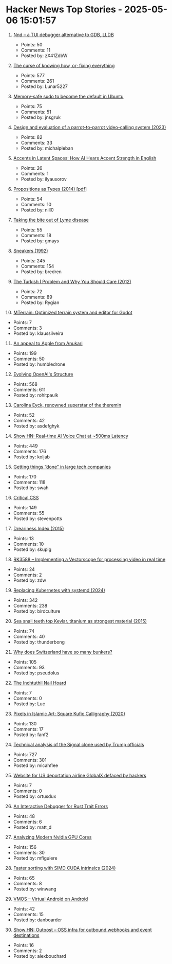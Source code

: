 # Hacker News Top Stories - 2025-05-06 15:01:57

1. [Nnd – a TUI debugger alternative to GDB, LLDB](https://github.com/al13n321/nnd)
   - Points: 50
   - Comments: 11
   - Posted by: zX41ZdbW

2. [The curse of knowing how, or; fixing everything](https://notashelf.dev/posts/curse-of-knowing)
   - Points: 577
   - Comments: 261
   - Posted by: Lunar5227

3. [Memory-safe sudo to become the default in Ubuntu](https://trifectatech.org/blog/memory-safe-sudo-to-become-the-default-in-ubuntu/)
   - Points: 75
   - Comments: 51
   - Posted by: jnsgruk

4. [Design and evaluation of a parrot-to-parrot video-calling system (2023)](https://www.smithsonianmag.com/smart-news/scientists-taught-pet-parrots-to-video-call-each-other-and-the-birds-loved-it-180982041/)
   - Points: 82
   - Comments: 33
   - Posted by: michalpleban

5. [Accents in Latent Spaces: How AI Hears Accent Strength in English](https://accent-strength.boldvoice.com/)
   - Points: 26
   - Comments: 1
   - Posted by: ilyausorov

6. [Propositions as Types (2014) [pdf]](https://homepages.inf.ed.ac.uk/wadler/papers/propositions-as-types/propositions-as-types.pdf)
   - Points: 54
   - Comments: 10
   - Posted by: nill0

7. [Taking the bite out of Lyme disease](https://news.northwestern.edu/stories/2025/04/taking-the-bite-out-of-lyme-disease/)
   - Points: 55
   - Comments: 18
   - Posted by: gmays

8. [Sneakers (1992)](https://www.blu-ray.com/movies/Sneakers-4K-Blu-ray/343185/)
   - Points: 245
   - Comments: 154
   - Posted by: bredren

9. [The Turkish İ Problem and Why You Should Care (2012)](https://haacked.com/archive/2012/07/05/turkish-i-problem-and-why-you-should-care.aspx/)
   - Points: 72
   - Comments: 89
   - Posted by: Rygian

10. [MTerrain: Optimized terrain system and editor for Godot](https://github.com/mohsenph69/Godot-MTerrain-plugin)
   - Points: 7
   - Comments: 3
   - Posted by: klaussilveira

11. [An appeal to Apple from Anukari](https://anukari.com/blog/devlog/an-appeal-to-apple)
   - Points: 199
   - Comments: 50
   - Posted by: humbledrone

12. [Evolving OpenAI's Structure](https://openai.com/index/evolving-our-structure/)
   - Points: 568
   - Comments: 611
   - Posted by: rohitpaulk

13. [Carolina Eyck, renowned superstar of the theremin](https://www.smh.com.au/culture/music/even-this-modern-maestro-won-t-touch-the-world-s-weirdest-instrument-20250417-p5lsms.html)
   - Points: 52
   - Comments: 42
   - Posted by: asdefghyk

14. [Show HN: Real-time AI Voice Chat at ~500ms Latency](https://github.com/KoljaB/RealtimeVoiceChat)
   - Points: 449
   - Comments: 176
   - Posted by: koljab

15. [Getting things “done” in large tech companies](https://www.seangoedecke.com/getting-things-done/)
   - Points: 170
   - Comments: 118
   - Posted by: swah

16. [Critical CSS](https://critical-css-extractor.kigo.studio/)
   - Points: 149
   - Comments: 55
   - Posted by: stevenpotts

17. [Dreariness Index (2015)](http://us-climate.blogspot.com/2015/03/dreary-weather.html)
   - Points: 13
   - Comments: 10
   - Posted by: skupig

18. [RK3588 – Implementing a Vectorscope for processing video in real time](http://jas-hacks.blogspot.com/2025/05/rk3588-implementing-vectorscope-for.html)
   - Points: 24
   - Comments: 2
   - Posted by: zdw

19. [Replacing Kubernetes with systemd (2024)](https://blog.yaakov.online/replacing-kubernetes-with-systemd/)
   - Points: 342
   - Comments: 238
   - Posted by: birdculture

20. [Sea snail teeth top Kevlar, titanium as strongest material (2015)](https://www.cbc.ca/radio/asithappens/as-it-happens-thursday-edition-1.2963357/sea-snail-teeth-top-kevlar-titanium-as-world-s-strongest-material-1.2963549)
   - Points: 74
   - Comments: 40
   - Posted by: thunderbong

21. [Why does Switzerland have so many bunkers?](https://www.thedial.world/articles/news/issue-27/switzerland-civilian-bunkers)
   - Points: 105
   - Comments: 93
   - Posted by: pseudolus

22. [The Inchtuthil Nail Hoard](https://www.scottishhistory.org/articles/the-inchtuthil-nail-hoard/)
   - Points: 7
   - Comments: 0
   - Posted by: Luc

23. [Pixels in Islamic Art: Square Kufic Calligraphy (2020)](https://uwithumlaut.wordpress.com/2020/07/24/pixels-in-islamic-art-square-kufic-calligraphy/)
   - Points: 130
   - Comments: 17
   - Posted by: fanf2

24. [Technical analysis of the Signal clone used by Trump officials](https://micahflee.com/tm-sgnl-the-obscure-unofficial-signal-app-mike-waltz-uses-to-text-with-trump-officials/)
   - Points: 727
   - Comments: 301
   - Posted by: micahflee

25. [Website for US deportation airline GlobalX defaced by hackers](https://www.reuters.com/world/us/website-us-deportation-airline-globalx-defaced-by-hackers-2025-05-05/)
   - Points: 7
   - Comments: 0
   - Posted by: ortusdux

26. [An Interactive Debugger for Rust Trait Errors](https://cel.cs.brown.edu/blog/an-interactive-debugger-for-rust-trait-errors/)
   - Points: 48
   - Comments: 6
   - Posted by: matt_d

27. [Analyzing Modern Nvidia GPU Cores](https://arxiv.org/abs/2503.20481)
   - Points: 156
   - Comments: 30
   - Posted by: mfiguiere

28. [Faster sorting with SIMD CUDA intrinsics (2024)](https://winwang.blog/posts/bitonic-sort/)
   - Points: 65
   - Comments: 8
   - Posted by: winwang

29. [VMOS – Virtual Android on Android](https://www.vmos.com/)
   - Points: 42
   - Comments: 15
   - Posted by: danboarder

30. [Show HN: Outpost – OSS infra for outbound webhooks and event destinations](https://github.com/hookdeck/outpost)
   - Points: 16
   - Comments: 2
   - Posted by: alexbouchard

